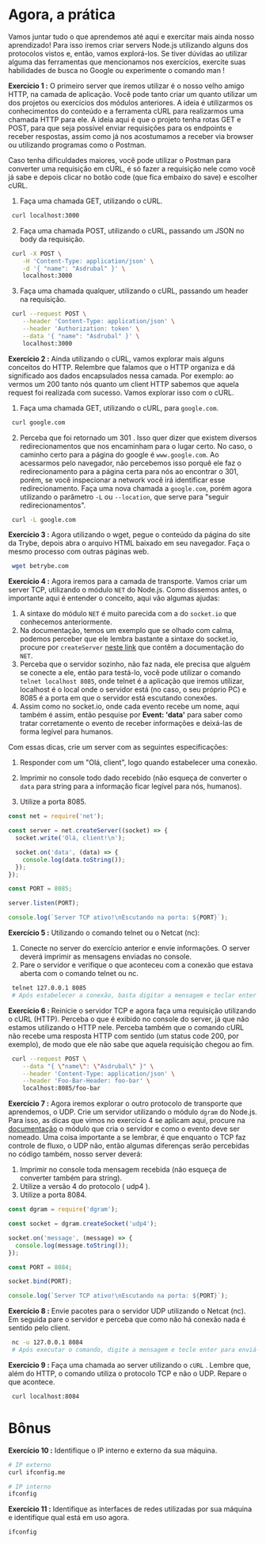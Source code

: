 # Agora, a prática
Vamos juntar tudo o que aprendemos até aqui e exercitar mais ainda nosso aprendizado! Para isso iremos criar servers Node.js utilizando alguns dos protocolos vistos e, então, vamos explorá-los. Se tiver dúvidas ao utilizar alguma das ferramentas que mencionamos nos exercícios, exercite suas habilidades de busca no Google ou experimente o comando man !

**Exercício 1 :** O primeiro server que iremos utilizar é o nosso velho amigo HTTP, na camada de aplicação. Você pode tanto criar um quanto utilizar um dos projetos ou exercícios dos módulos anteriores. A ideia é utilizarmos os conhecimentos do conteúdo e a ferramenta cURL para realizarmos uma chamada HTTP para ele. A ideia aqui é que o projeto tenha rotas GET e POST, para que seja possível enviar requisições para os endpoints e receber respostas, assim como já nos acostumamos a receber via browser ou utilizando programas como o Postman.

Caso tenha dificuldades maiores, você pode utilizar o Postman para converter uma requisição em cURL, é só fazer a requisição nele como você já sabe e depois clicar no botão code (que fica embaixo do save) e escolher cURL.
1. Faça uma chamada GET, utilizando o cURL.
```bash
 curl localhost:3000
```
2. Faça uma chamada POST, utilizando o cURL, passando um JSON no body da requisição.
```bash
 curl -X POST \
    -H 'Content-Type: application/json' \
    -d '{ "name": "Asdrubal" }' \
    localhost:3000
```
3. Faça uma chamada qualquer, utilizando o cURL, passando um header na requisição.
```bash
 curl --request POST \
    --header 'Content-Type: application/json' \
    --header 'Authorization: token' \
    --data '{ "name": "Asdrubal" }' \
    localhost:3000
```

**Exercício 2 :** Ainda utilizando o cURL, vamos explorar mais alguns conceitos do HTTP. Relembre que falamos que o HTTP organiza e dá significado aos dados encapsulados nessa camada. Por exemplo: ao vermos um 200 tanto nós quanto um client HTTP sabemos que aquela request foi realizada com sucesso. Vamos explorar isso com o cURL.
1. Faça uma chamada GET, utilizando o cURL, para `google.com`.
```bash
 curl google.com
```
2. Perceba que foi retornado um 301 . Isso quer dizer que existem diversos redirecionamentos que nos encaminham para o lugar certo. No caso, o caminho certo para a página do google é `www.google.com`. Ao acessarmos pelo navegador, não percebemos isso porquê ele faz o redirecionamento para a página certa para nós ao encontrar o 301, porém, se você inspecionar a network você irá identificar esse redirecionamento. Faça uma nova chamada a `google.com`, porém agora utilizando o parâmetro `-L` ou `--location`, que serve para "seguir redirecionamentos".
```bash
 curl -L google.com
```

**Exercício 3 :** Agora utilizando o wget, pegue o conteúdo da página do site da Trybe, depois abra o arquivo HTML baixado em seu navegador. Faça o mesmo processo com outras páginas web.
```bash
 wget betrybe.com
```

**Exercício 4 :** Agora iremos para a camada de transporte. Vamos criar um server TCP, utilizando o módulo `NET` do Node.js. Como dissemos antes, o importante aqui é entender o conceito, aqui vão algumas ajudas:
1. A sintaxe do módulo `NET` é muito parecida com a do `socket.io` que conhecemos anteriormente.
2. Na documentação, temos um exemplo que se olhado com calma, podemos perceber que ele lembra bastante a sintaxe do socket.io, procure por `createServer` [neste link](https://nodejs.org/api/net.html) que contêm a documentação do `NET`.
3. Perceba que o servidor sozinho, não faz nada, ele precisa que alguém se conecte a ele, então para testá-lo, você pode utilizar o comando `telnet localhost 8085`, onde telnet é a aplicação que iremos utilizar, localhost é o local onde o servidor está (no caso, o seu próprio PC) e 8085 é a porta em que o servidor está escutando conexões.
4. Assim como no socket.io, onde cada evento recebe um nome, aqui também é assim, então pesquise por **Event: 'data'** para saber como tratar corretamente o evento de receber informações e deixá-las de forma legível para humanos.

Com essas dicas, crie um server com as seguintes especificações:
1. Responder com um "Olá, client", logo quando estabelecer uma conexão.

2. Imprimir no console todo dado recebido (não esqueça de converter o `data` para string para a informação ficar legível para nós, humanos).

3. Utilize a porta 8085.
```javascript
const net = require('net');

const server = net.createServer((socket) => {
  socket.write('Olá, client!\n');

  socket.on('data', (data) => {
    console.log(data.toString());
  });
});

const PORT = 8085;

server.listen(PORT);

console.log(`Server TCP ativo!\nEscutando na porta: ${PORT}`);
```

**Exercício 5 :** Utilizando o comando telnet ou o Netcat (nc):
1. Conecte no server do exercício anterior e envie informações. O server deverá imprimir as mensagens enviadas no console.
2. Pare o servidor e verifique o que aconteceu com a conexão que estava aberta com o comando telnet ou nc.
```bash
 telnet 127.0.0.1 8085
 # Após estabelecer a conexão, basta digitar a mensagem e teclar enter para enviá-las.
```

**Exercício 6 :** Reinicie o servidor TCP e agora faça uma requisição utilizando o cURL (HTTP). Perceba o que é exibido no console do server, já que não estamos utilizando o HTTP nele. Perceba também que o comando cURL não recebe uma resposta HTTP com sentido (um status code 200, por exemplo), de modo que ele não sabe que aquela requisição chegou ao fim.
```bash
 curl --request POST \
    --data "{ \"name\": \"Asdrubal\" }" \
    --header 'Content-Type: application/json' \
    --header 'Foo-Bar-Header: foo-bar' \
    localhost:8085/foo-bar
```

**Exercício 7 :** Agora iremos explorar o outro protocolo de transporte que aprendemos, o UDP. Crie um servidor utilizando o módulo `dgram` do Node.js. Para isso, as dicas que vimos no exercício 4 se aplicam aqui, procure na [documentação](https://nodejs.org/api/dgram.html) o módulo que cria o servidor e como o evento deve ser nomeado. Uma coisa importante a se lembrar, é que enquanto o TCP faz controle de fluxo, o UDP não, então algumas diferenças serão percebidas no código também, nosso server deverá:
1. Imprimir no console toda mensagem recebida (não esqueça de converter também para string).
2. Utilize a versão 4 do protocolo ( udp4 ).
3. Utilize a porta 8084.
```javascript
const dgram = require('dgram');

const socket = dgram.createSocket('udp4');

socket.on('message', (message) => {
  console.log(message.toString());
});

const PORT = 8084;

socket.bind(PORT);

console.log(`Server TCP ativo!\nEscutando na porta: ${PORT}`);
```

**Exercício 8 :** Envie pacotes para o servidor UDP utilizando o Netcat (nc). Em seguida pare o servidor e perceba que como não há conexão nada é sentido pelo client.
```bash
 nc -u 127.0.0.1 8084
 # Após executar o comando, digite a mensagem e tecle enter para enviá-las.
```

**Exercício 9 :** Faça uma chamada ao server utilizando o `cURL` . Lembre que, além do HTTP, o comando utiliza o protocolo TCP e não o UDP. Repare o que acontece.
```bash
 curl localhost:8084
```
# Bônus

**Exercício 10 :** Identifique o IP interno e externo da sua máquina.
```bash
# IP externo
curl ifconfig.me

# IP interno
ifconfig
```
**Exercício 11 :** Identifique as interfaces de redes utilizadas por sua máquina e identifique qual está em uso agora.
```bash
ifconfig
```
